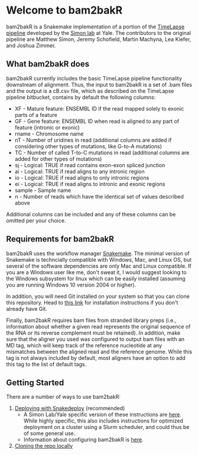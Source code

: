 # Welcome to bam2bakR

bam2bakR is a Snakemake implementation of a portion of the [TimeLapse pipeline](https://bitbucket.org/mattsimon9/timelapse_pipeline/src/master/) developed by the [Simon lab](https://simonlab.yale.edu/) at Yale. The contributors to the original pipeline are Matthew Simon, Jeremy Schofield, Martin Machyna, Lea Kiefer, and Joshua Zimmer.

## What bam2bakR does

bam2bakR currently includes the basic TimeLapse pipeline functionality downstream of alignment. Thus, the input to bam2bakR is a set of .bam files and the output is a cB.csv file, which as described on the TimeLapse pipeline bitbucket, contains by default the following columns:

* XF - Mature feature: ENSEMBL ID if the read mapped solely to exonic parts of a feature
* GF - Gene feature: ENSEMBL ID when read is aligned to any part of feature (intronic or exonic)
* rname - Chromosome name
* nT - Number of uridines in read (additional columns are added if considering other types of mutations, like G-to-A mutations)
* TC - Number of called T-to-C mutations in read (additional columns are added for other types of mutations)
* sj - Logical: TRUE if read contains exon-exon spliced junction
* ai - Logical: TRUE if read aligns to any intronic region
* io - Logical: TRUE if read aligns to only intronic regions
* ei - Logical: TRUE if read aligns to intronic and exonic regions
* sample - Sample name
* n - Number of reads which have the identical set of values described above

Additional columns can be included and any of these columns can be omitted per your choice.

## Requirements for bam2bakR

bam2bakR uses the workflow manager [Snakemake](https://snakemake.readthedocs.io/en/stable/). The minimal version of Snakemake is techncially compatible with Windows, Mac, and Linux OS, but several of the software dependencies are only Mac and Linux compatible. If you are a Windows user like me, don't sweat it, I would suggest looking to the Windows subsystem for linux which can be easily installed (assuming you are running Windows 10 version 2004 or higher).

In addition, you will need Git installed on your system so that you can clone this repository. Head to [this link](https://git-scm.com/downloads) for installation instructions if you don't already have Git.

Finally, bam2bakR requires bam files from stranded library preps (i.e., information about whether a given read represents the original sequence of the RNA or its reverse complement must be retained). In addition, make sure that the aligner you used was configured to output bam files with an MD tag, which will keep track of the reference nucleotide at any mismatches between the aligned read and the reference genome. While this tag is not always included by default, most aligners have an option to add this tag to the list of default tags.


## Getting Started

There are a number of ways to use bam2bakR:

1. [Deploying with Snakedeploy](../deploy.md) (recommended)
    * A Simon Lab/Yale specific version of these instructions are [here](../simon.md). While highly specific, this also includes instructions for optimized deployment on a cluster using a Slurm scheduler, and could thus be of some general use.
    * Information about configuring bam2bakR is [here](../bam2bakR/configuration.md).
1. [Cloning the repo locally](../alt.md)